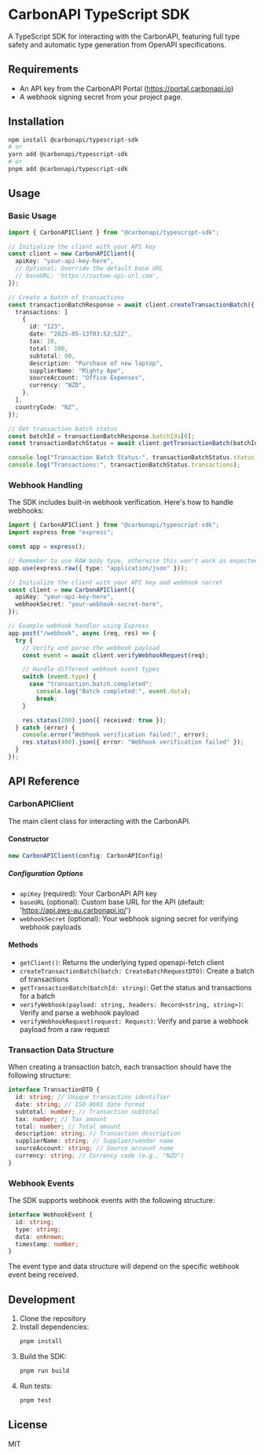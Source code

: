 # CarbonAPI TypeScript SDK

A TypeScript SDK for interacting with the CarbonAPI, featuring full type safety and automatic type generation from OpenAPI specifications.

## Requirements

- An API key from the CarbonAPI Portal (https://portal.carbonapi.io)
- A webhook signing secret from your project page.

## Installation

```bash
npm install @carbonapi/typescript-sdk
# or
yarn add @carbonapi/typescript-sdk
# or
pnpm add @carbonapi/typescript-sdk
```

## Usage

### Basic Usage

```typescript
import { CarbonAPIClient } from "@carbonapi/typescript-sdk";

// Initialize the client with your API key
const client = new CarbonAPIClient({
  apiKey: "your-api-key-here",
  // Optional: Override the default base URL
  // baseURL: 'https://custom-api-url.com',
});

// Create a batch of transactions
const transactionBatchResponse = await client.createTransactionBatch({
  transactions: [
    {
      id: "123",
      date: "2025-05-13T03:52:52Z",
      tax: 10,
      total: 100,
      subtotal: 90,
      description: "Purchase of new laptop",
      supplierName: "Mighty Ape",
      sourceAccount: "Office Expenses",
      currency: "NZD",
    },
  ],
  countryCode: "NZ",
});

// Get transaction batch status
const batchId = transactionBatchResponse.batchIds[0];
const transactionBatchStatus = await client.getTransactionBatch(batchId);

console.log("Transaction Batch Status:", transactionBatchStatus.status);
console.log("Transactions:", transactionBatchStatus.transactions);
```

### Webhook Handling

The SDK includes built-in webhook verification. Here's how to handle webhooks:

```typescript
import { CarbonAPIClient } from "@carbonapi/typescript-sdk";
import express from "express";

const app = express();

// Remember to use RAW body type, otherwise this won't work as expected!
app.use(express.raw({ type: "application/json" }));

// Initialize the client with your API key and webhook secret
const client = new CarbonAPIClient({
  apiKey: "your-api-key-here",
  webhookSecret: "your-webhook-secret-here",
});

// Example webhook handler using Express
app.post("/webhook", async (req, res) => {
  try {
    // Verify and parse the webhook payload
    const event = await client.verifyWebhookRequest(req);

    // Handle different webhook event types
    switch (event.type) {
      case "transaction.batch.completed":
        console.log("Batch completed:", event.data);
        break;
    }

    res.status(200).json({ received: true });
  } catch (error) {
    console.error("Webhook verification failed:", error);
    res.status(400).json({ error: "Webhook verification failed" });
  }
});
```

## API Reference

### CarbonAPIClient

The main client class for interacting with the CarbonAPI.

#### Constructor

```typescript
new CarbonAPIClient(config: CarbonAPIConfig)
```

##### Configuration Options

- `apiKey` (required): Your CarbonAPI API key
- `baseURL` (optional): Custom base URL for the API (default: 'https://api.aws-au.carbonapi.io/')
- `webhookSecret` (optional): Your webhook signing secret for verifying webhook payloads

#### Methods

- `getClient()`: Returns the underlying typed openapi-fetch client
- `createTransactionBatch(batch: CreateBatchRequestDTO)`: Create a batch of transactions
- `getTransactionBatch(batchId: string)`: Get the status and transactions for a batch
- `verifyWebhook(payload: string, headers: Record<string, string>)`: Verify and parse a webhook payload
- `verifyWebhookRequest(request: Request)`: Verify and parse a webhook payload from a raw request

### Transaction Data Structure

When creating a transaction batch, each transaction should have the following structure:

```typescript
interface TransactionDTO {
  id: string; // Unique transaction identifier
  date: string; // ISO 8601 date format
  subtotal: number; // Transaction subtotal
  tax: number; // Tax amount
  total: number; // Total amount
  description: string; // Transaction description
  supplierName: string; // Supplier/vendor name
  sourceAccount: string; // Source account name
  currency: string; // Currency code (e.g., "NZD")
}
```

### Webhook Events

The SDK supports webhook events with the following structure:

```typescript
interface WebhookEvent {
  id: string;
  type: string;
  data: unknown;
  timestamp: number;
}
```

The event type and data structure will depend on the specific webhook event being received.

## Development

1. Clone the repository
2. Install dependencies:
   ```bash
   pnpm install
   ```
3. Build the SDK:
   ```bash
   pnpm run build
   ```
4. Run tests:
   ```bash
   pnpm test
   ```

## License

MIT
